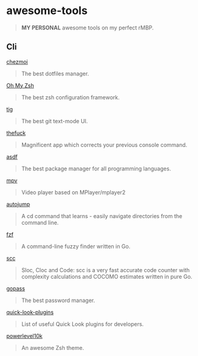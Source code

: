# awesome-tools

> **MY PERSONAL** awesome tools on my perfect rMBP.
## Cli

[chezmoi](https://github.com/twpayne/chezmoi)

> The best dotfiles manager.

[Oh My Zsh](https://ohmyz.sh/)

> The best zsh configuration framework.

[tig](https://jonas.github.io/tig/)

> The best git text-mode UI.

[thefuck](https://github.com/nvbn/thefuck)

> Magnificent app which corrects your previous console command.

[asdf](http://asdf-vm.com/)

> The best package manager for all programming languages.

[mpv](https://mpv.io/)

> Video player based on MPlayer/mplayer2

[autojump](https://github.com/wting/autojump)

> A cd command that learns - easily navigate directories from the command line.

[fzf](https://github.com/junegunn/fzf)

> A command-line fuzzy finder written in Go.

[scc](https://github.com/boyter/scc)

> Sloc, Cloc and Code: scc is a very fast accurate code counter with complexity calculations and COCOMO estimates written in pure Go.

[gopass](https://github.com/gopasspw/gopass)

> The best password manager.

[quick-look-plugins](https://github.com/sindresorhus/quick-look-plugins)

> List of useful Quick Look plugins for developers.

[powerlevel10k](https://github.com/romkatv/powerlevel10k)

> An awesome Zsh theme.